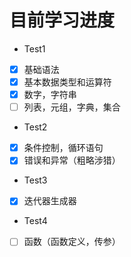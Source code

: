 # 目前学习进度

- Test1

- [x] 基础语法
- [x] 基本数据类型和运算符
- [x] 数字，字符串
- [ ] 列表，元组，字典，集合

- Test2

- [x] 条件控制，循环语句
- [x] 错误和异常（粗略涉猎）

- Test3
- [x] 迭代器生成器

- Test4
- [ ] 函数（函数定义，传参）